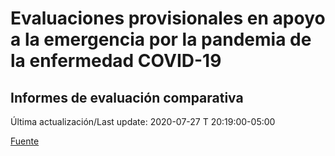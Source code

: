 # Evaluaciones provisionales en apoyo a la emergencia por la pandemia de la enfermedad COVID-19
## Informes de evaluación comparativa

Última actualización/Last update: 2020-07-27 T 20:19:00-05:00

 [Fuente](https://www.gob.mx/salud/documentos/evaluaciones-provisionales-en-apoyo-a-la-emergencia-por-la-pandemia-de-la-enfermedad-covid-19?state=published)
